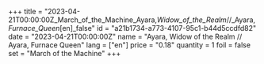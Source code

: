 +++
title = "2023-04-21T00:00:00Z_March_of_the_Machine_Ayara,_Widow_of_the_Realm_//_Ayara,_Furnace_Queen_[en]_false"
id = "a21b1734-a773-4107-95c1-b44d5ccdfd82"
date = "2023-04-21T00:00:00Z"
name = "Ayara, Widow of the Realm // Ayara, Furnace Queen"
lang = ["en"]
price = "0.18"
quantity = 1
foil = false
set = "March of the Machine"
+++
